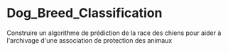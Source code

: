 # Dog_Breed_Classification
Construire un algorithme de prédiction de la race des chiens pour aider à l'archivage d'une association de protection des animaux
